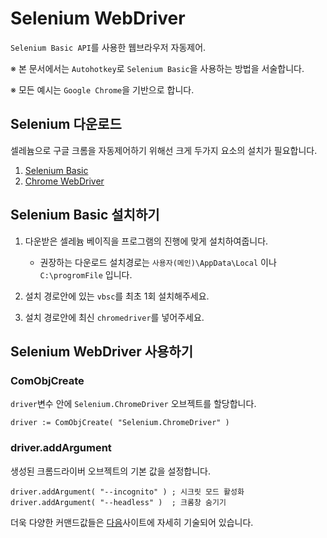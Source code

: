 # Selenium WebDriver
`Selenium Basic API`를 사용한 웹브라우저 자동제어.

※ 본 문서에서는 `Autohotkey`로 `Selenium Basic`을 사용하는 방법을 서술합니다.

※ 모든 예시는 `Google Chrome`을 기반으로 합니다.


## Selenium 다운로드
셀레늄으로 구글 크롬을 자동제어하기 위해선 크게 두가지 요소의 설치가 필요합니다.
1. [Selenium Basic](http://florentbr.github.io/SeleniumBasic/)
2. [Chrome WebDriver](https://sites.google.com/a/chromium.org/chromedriver/downloads)


## Selenium Basic 설치하기
1. 다운받은 셀레늄 베이직을 프로그램의 진행에 맞게 설치하여줍니다. 
	- 권장하는 다운로드 설치경로는 `사용자(메인)\AppData\Local` 이나 `C:\progromFile` 입니다.
	
2. 설치 경로안에 있는 `vbsc`를 최초 1회 설치해주세요.
3. 설치 경로안에 최신 `chromedriver`를 넣어주세요.


## Selenium WebDriver 사용하기

### ComObjCreate
`driver`변수 안에 `Selenium.ChromeDriver` 오브젝트를 할당합니다.
```ahk
driver := ComObjCreate( "Selenium.ChromeDriver" )
```

### driver.addArgument
생성된 크롬드라이버 오브젝트의 기본 값을 설정합니다.
```ahk
driver.addArgument( "--incognito" )	; 시크릿 모드 활성화
driver.addArgument( "--headless" )	; 크롬창 숨기기
```
더욱 다양한 커맨드값들은 [다음](https://peter.sh/experiments/chromium-command-line-switches/)사이트에 자세히 기술되어 있습니다.

### 
